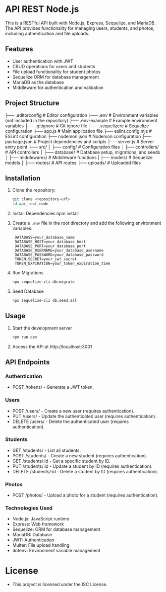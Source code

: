 # API REST Node.js

This is a RESTful API built with Node.js, Express, Sequelize, and MariaDB. The API provides functionality for managing users, students, and photos, including authentication and file uploads.

## Features

- User authentication with JWT
- CRUD operations for users and students
- File upload functionality for student photos
- Sequelize ORM for database management
- MariaDB as the database
- Middleware for authentication and validation

## Project Structure

├── .editorconfig # Editor configuration
├── .env # Environment variables (not included in the repository)
├── .env-example # Example environment variables
├── .gitignore # Git ignore file
├── .sequelizerc # Sequelize configuration
├── app.js # Main application file
├── eslint.config.mjs # ESLint configuration
├── nodemon.json # Nodemon configuration
├── package.json # Project dependencies and scripts
├── server.js # Server entry point
├── src/
│ ├── config/ # Configuration files
│ ├── controllers/ # API controllers
│ ├── database/ # Database setup, migrations, and seeds
│ ├── middlewares/ # Middleware functions
| ├── models/ # Sequelize models
│ ├── routes/ # API routes
├── uploads/ # Uploaded files

## Installation

1. Clone the repository:
   ```bash
   git clone <repository-url>
   cd api_rest_node

2. Install Dependencies
   npm install

3. Create a `.env` file in the root directory and add the following environment variables:
   ```plaintext
    DATABASE=your_database_name
    DATABASE_HOST=your_database_host
    DATABASE_PORT=your_database_port
    DATABASE_USERNAME=your_database_username
    DATABASE_PASSWORD=your_database_password
    TOKEN_SECRET=your_jwt_secret
    TOKEN_EXPIRATION=your_token_expiration_time
    ```

4. Run Migrations
   ```bash
   npx sequelize-cli db:migrate
   ```

5. Seed Database
   ```bash
   npx sequelize-cli db:seed:all
   ```

## Usage

1. Start the development server
   ```bash
   npm run dev
   ```

2. Access the API at http://localhost:3001

## API Endpoints

### Authentication
- POST /tokens/ - Generate a JWT token.

### Users
- POST /users/ - Create a new user (requires authentication).
- PUT /users/ - Update the authenticated user (requires authentication).
- DELETE /users/ - Delete the authenticated user (requires authentication).

### Students
- GET /students/ - List all students.
- POST /students/ - Create a new student (requires authentication).
- GET /students/:id - Get a specific student by ID.
- PUT /students/:id - Update a student by ID (requires authentication).
- DELETE /students/:id - Delete a student by ID (requires authentication).

### Photos
- POST /photos/ - Upload a photo for a student (requires authentication).

### Technologies Used
- Node.js: JavaScript runtime
- Express: Web framework
- Sequelize: ORM for database management
- MariaDB: Database
- JWT: Authentication
- Multer: File upload handling
- dotenv: Environment variable management

# License
- This project is licensed under the ISC License.
